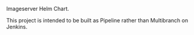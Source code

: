 Imageserver Helm Chart.

This project is intended to be built as Pipeline rather than
Multibranch on Jenkins.